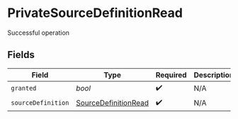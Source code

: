 # PrivateSourceDefinitionRead

Successful operation


## Fields

| Field                                                               | Type                                                                | Required                                                            | Description                                                         |
| ------------------------------------------------------------------- | ------------------------------------------------------------------- | ------------------------------------------------------------------- | ------------------------------------------------------------------- |
| `granted`                                                           | *bool*                                                              | :heavy_check_mark:                                                  | N/A                                                                 |
| `sourceDefinition`                                                  | [SourceDefinitionRead](../../models/shared/SourceDefinitionRead.md) | :heavy_check_mark:                                                  | N/A                                                                 |